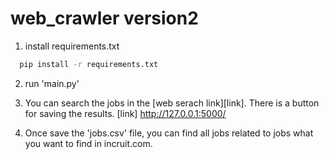 # web_crawler version2

1. install requirements.txt
```bash
  pip install -r requirements.txt
```
2. run 'main.py'

3. You can search the jobs in the [web serach link][link]. There is a button for saving the results.
[link] http://127.0.0.1:5000/

4. Once save the 'jobs.csv' file, you can find all jobs related to jobs what you want to find in incruit.com.
